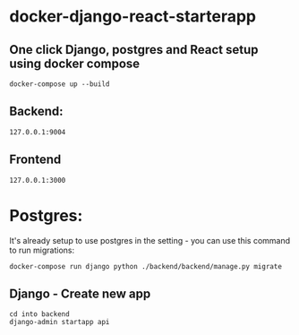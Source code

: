 # docker-django-react-starterapp

## One click Django, postgres and React setup using docker compose

```
docker-compose up --build
```


## Backend: 

```
127.0.0.1:9004
```

## Frontend

```
127.0.0.1:3000
```


# Postgres:

It's already setup to use postgres in the setting - you can use this command to run migrations:

```
docker-compose run django python ./backend/backend/manage.py migrate
```


## Django - Create new app

```
cd into backend
django-admin startapp api
```